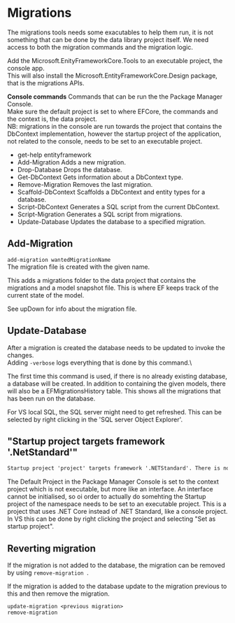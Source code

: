 
# Migrations
 The migrations tools needs some exacutables to help them run, it is not something 
 that can be done by the data library project itself. We need access to both the migration
 commands and the migration logic.

 Add the Microsoft.EnityFrameworkCore.Tools to an executable project, the console app.\
 This will also install the Microsoft.EntityFrameworkCore.Design package, that is the 
 migrations APIs.

 **Console commands**
 Commands that can be run the the Package Manager Console.\
 Make sure the default project is set to where EFCore, the commands and the context is, the data project.\
 NB: migrations in the console are run towards the project that contains the DbContext implementation, however
 the startup project of the application, not related to the console, needs to be set to an executable project.

 * get-help entityframework
 * Add-Migration               Adds a new migration.
 * Drop-Database               Drops the database.
 * Get-DbContext               Gets information about a DbContext type.
 * Remove-Migration            Removes the last migration.
 * Scaffold-DbContext          Scaffolds a DbContext and entity types for a database.
 * Script-DbContext            Generates a SQL script from the current DbContext.
 * Script-Migration            Generates a SQL script from migrations.
 * Update-Database             Updates the database to a specified migration.

 ## Add-Migration
 `add-migration wantedMigrationName`\
 The migration file is created with the given name.

 This adds a migrations folder to the data project that contains the migrations and a model snapshot file.
 This is where EF keeps track of the current state of the model.

 See upDown for info about the migration file.

## Update-Database
 After a migration is created the database needs to be updated to invoke the changes.\
 Adding `-verbose` logs everything that is done by this command.\
 
 The first time this command is used, if there is no already existing database, a database will be created. In
 addition to containing the given models, there will also be a EFMigrationsHistory table. This shows all the migrations
 that has been run on the database.

 For VS local SQL, the SQL server might need to get refreshed. This can be selected by right clicking in the 'SQL server Object Explorer'.

## "Startup project targets framework '.NetStandard'"

```txt
Startup project 'project' targets framework '.NETStandard'. There is no runtime associated with this framework, and projects targeting it cannot be executed directly. To use the Entity Framework Core Package Manager Console Tools with this project, add an executable project targeting .NET Framework or .NET Core that references this project, and set it as the startup project; or, update this project to cross-target .NET Framework or .NET Core. For more information on using the EF Core Tools with .NET Standard projects, see https://go.microsoft.com/fwlink/?linkid=2034705
```

The Default Project in the Package Manager Console is set to the context project which is not executable, but more like an interface. 
An interface cannot be initialised, so oi order to actually do somehting the Startup project of the namespace needs to be set to an executable project. This is a project that uses .NET Core instead of .NET Standard, like a console project. In VS this can be done by right clicking the project and selecting "Set as startup project".

## Reverting migration
If the migration is not added to the database, the migration can be removed by using
```remove-migration ```.

If the migration is added to the database update to the migration previous to this and then remove the migration.
```
update-migration <previous migration>
remove-migration
```